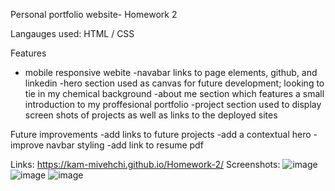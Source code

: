 Personal portfolio website- Homework 2

Langauges used: HTML / CSS

Features

- mobile responsive webite
-navabar links to page elements, github, and linkedin
-hero section used as canvas for future development; looking to tie in my chemical background
-about me section which features a small introduction to my proffesional portfolio
-project section used to display screen shots of projects as well as links to the deployed sites


Future improvements
-add links to future projects
-add a contextual hero
-improve navbar styling
-add link to resume pdf

Links:
https://kam-mivehchi.github.io/Homework-2/
Screenshots:
![image](https://user-images.githubusercontent.com/90432404/141661757-b3fc4caa-ea22-4152-9152-4236c6c3551a.png)
![image](https://user-images.githubusercontent.com/90432404/141661760-9915b3da-f83d-449a-baf4-03d37abccf48.png)
![image](https://user-images.githubusercontent.com/90432404/141661751-07205cc7-a11d-4560-9b7a-bbbc9b79717e.png)

